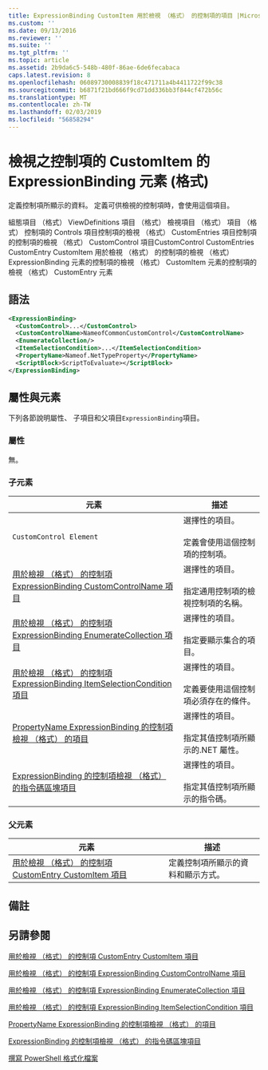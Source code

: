 ```yaml
---
title: ExpressionBinding CustomItem 用於檢視 （格式） 的控制項的項目 |Microsoft Docs
ms.custom: ''
ms.date: 09/13/2016
ms.reviewer: ''
ms.suite: ''
ms.tgt_pltfrm: ''
ms.topic: article
ms.assetid: 2b9da6c5-548b-480f-86ae-6de6fecabaca
caps.latest.revision: 8
ms.openlocfilehash: 06089730008839f18c471711a4b4411722f99c38
ms.sourcegitcommit: b6871f21bd666f9cd71dd336bb3f844cf472b56c
ms.translationtype: MT
ms.contentlocale: zh-TW
ms.lasthandoff: 02/03/2019
ms.locfileid: "56858294"
---
```

# <a name="expressionbinding-element-for-customitem-for-controls-for-view-format"></a>檢視之控制項的 CustomItem 的 ExpressionBinding 元素 (格式)

定義控制項所顯示的資料。 定義可供檢視的控制項時，會使用這個項目。

組態項目 （格式） ViewDefinitions 項目 （格式） 檢視項目 （格式） 項目 （格式） 控制項的 Controls 項目控制項的檢視 （格式） CustomEntries 項目控制項的控制項的檢視 （格式） CustomControl 項目CustomControl CustomEntries CustomEntry CustomItem 用於檢視 （格式） 的控制項的檢視 （格式） ExpressionBinding 元素的控制項的檢視 （格式） CustomItem 元素的控制項的檢視 （格式） CustomEntry 元素

## <a name="syntax"></a>語法

```xml
<ExpressionBinding>
  <CustomControl>...</CustomControl>
  <CustomControlName>NameofCommonCustomControl</CustomControlName>
  <EnumerateCollection/>
  <ItemSelectionCondition>...</ItemSelectionCondition>
  <PropertyName>Nameof.NetTypeProperty</PropertyName>
  <ScriptBlock>ScriptToEvaluate></ScriptBlock>
</ExpressionBinding>
```

## <a name="attributes-and-elements"></a>屬性與元素

下列各節說明屬性、 子項目和父項目`ExpressionBinding`項目。

### <a name="attributes"></a>屬性

無。

### <a name="child-elements"></a>子元素

|元素|描述|
|-------------|-----------------|
|`CustomControl Element`|選擇性的項目。<br /><br /> 定義會使用這個控制項的控制項。|
|[用於檢視 （格式） 的控制項 ExpressionBinding CustomControlName 項目](./customcontrolname-element-for-expressionbinding-for-controls-for-view-format.md)|選擇性的項目。<br /><br /> 指定通用控制項的檢視控制項的名稱。|
|[用於檢視 （格式） 的控制項 ExpressionBinding EnumerateCollection 項目](./enumeratecollection-element-for-expressionbinding-for-controls-for-view-format.md)|選擇性的項目。<br /><br /> 指定要顯示集合的項目。|
|[用於檢視 （格式） 的控制項 ExpressionBinding ItemSelectionCondition 項目](./itemselectioncondition-element-for-expressionbinding-for-controls-for-view-format.md)|選擇性的項目。<br /><br /> 定義要使用這個控制項必須存在的條件。|
|[PropertyName ExpressionBinding 的控制項檢視 （格式） 的項目](./propertyname-element-for-expressionbinding-for-controls-for-view-format.md)|選擇性的項目。<br /><br /> 指定其值控制項所顯示的.NET 屬性。|
|[ExpressionBinding 的控制項檢視 （格式） 的指令碼區塊項目](./scriptblock-element-for-expressionbinding-for-controls-for-view-format.md)|選擇性的項目。<br /><br /> 指定其值控制項所顯示的指令碼。|

### <a name="parent-elements"></a>父元素

|元素|描述|
|-------------|-----------------|
|[用於檢視 （格式） 的控制項 CustomEntry CustomItem 項目](./customitem-element-for-customentry-for-controls-for-view-format.md)|定義控制項所顯示的資料和顯示方式。|

## <a name="remarks"></a>備註

## <a name="see-also"></a>另請參閱

[用於檢視 （格式） 的控制項 CustomEntry CustomItem 項目](./customitem-element-for-customentry-for-controls-for-view-format.md)

[用於檢視 （格式） 的控制項 ExpressionBinding CustomControlName 項目](./customcontrolname-element-for-expressionbinding-for-controls-for-view-format.md)

[用於檢視 （格式） 的控制項 ExpressionBinding EnumerateCollection 項目](./enumeratecollection-element-for-expressionbinding-for-controls-for-view-format.md)

[用於檢視 （格式） 的控制項 ExpressionBinding ItemSelectionCondition 項目](./itemselectioncondition-element-for-expressionbinding-for-controls-for-view-format.md)

[PropertyName ExpressionBinding 的控制項檢視 （格式） 的項目](./propertyname-element-for-expressionbinding-for-controls-for-view-format.md)

[ExpressionBinding 的控制項檢視 （格式） 的指令碼區塊項目](./scriptblock-element-for-expressionbinding-for-controls-for-view-format.md)

[撰寫 PowerShell 格式化檔案](./writing-a-powershell-formatting-file.md)
